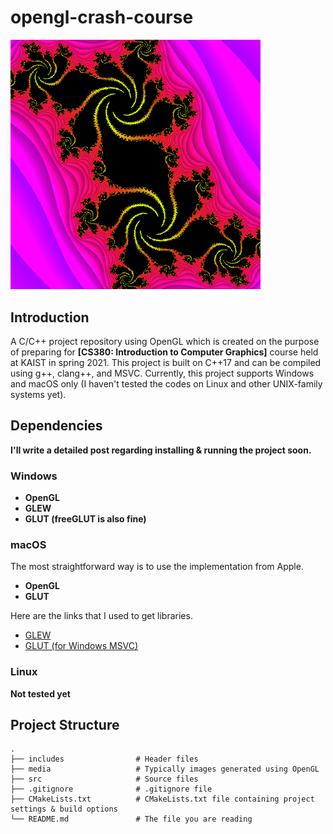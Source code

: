# opengl-crash-course

<img src="./media/fractal_gl.png" alt="fractal" width="400">

## Introduction
A C/C++ project repository using OpenGL which is created on the purpose of preparing for **[CS380: Introduction to Computer Graphics]** course held at KAIST in spring 2021. This project is built on C++17 and can be compiled using g++, clang++, and MSVC. Currently, this project supports Windows and macOS only (I haven't tested the codes on Linux and other UNIX-family systems yet).

## Dependencies
**I'll write a detailed post regarding installing & running the project soon.**
### Windows
- **OpenGL**
- **GLEW** 
- **GLUT (freeGLUT is also fine)**

### macOS
The most straightforward way is to use the implementation from Apple.
- **OpenGL**
- **GLUT**

Here are the links that I used to get libraries.
- [GLEW](http://glew.sourceforge.net)
- [GLUT (for Windows MSVC)](https://www.transmissionzero.co.uk/software/freeglut-devel/)

### Linux
**Not tested yet**

## Project Structure
```
.
├── includes                # Header files
├── media                   # Typically images generated using OpenGL
├── src                     # Source files
├── .gitignore              # .gitignore file
├── CMakeLists.txt          # CMakeLists.txt file containing project settings & build options                   
└── README.md               # The file you are reading
```
